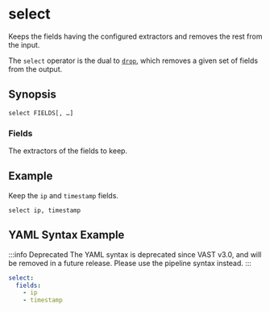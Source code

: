 # select

Keeps the fields having the configured extractors and removes the rest from the
input.

The `select` operator is the dual to [`drop`](drop), which removes a given set
of fields from the output.

## Synopsis

```
select FIELDS[, …]
```

### Fields

The extractors of the fields to keep.

## Example

Keep the `ip` and `timestamp` fields.

```
select ip, timestamp
```

## YAML Syntax Example

:::info Deprecated
The YAML syntax is deprecated since VAST v3.0, and will be removed in a future
release. Please use the pipeline syntax instead.
:::

```yaml
select:
  fields:
    - ip
    - timestamp
```
